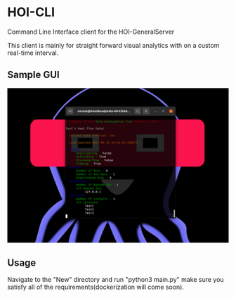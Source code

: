 # HOI-CLI
Command Line Interface client for the HOI-GeneralServer

This client is mainly for straight forward visual analytics with on a custom real-time interval.


## Sample GUI

<img src = "https://github.com/House-of-IoT/HOI-CLI/blob/master/sample_of_cli.png" width = "900px"/>

## Usage
 
Navigate to the "New" directory and run "python3 main.py" make sure you satisfy all of the requirements(dockerization will come soon).
